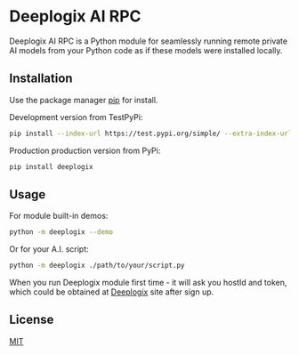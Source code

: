 # Deeplogix AI RPC

Deeplogix AI RPC is a Python module for seamlessly running remote private AI models from your Python code as if these models were installed locally.

## Installation

Use the package manager [pip](https://pip.pypa.io/en/stable/) for install.

Development version from TestPyPi:

```bash
pip install --index-url https://test.pypi.org/simple/ --extra-index-url https://pypi.org/simple deeplogix
```

Production production version from PyPi:

```bash
pip install deeplogix
```

## Usage

For module built-in demos:

```bash
python -m deeplogix --demo
```

Or for your A.I. script:

```bash
python -m deeplogix ./path/to/your/script.py
```

When you run Deeplogix module first time - it will ask you hostId and token, which could be obtained at [Deeplogix](https://www.deeplogix.io/) site after sign up.

## License

[MIT](https://choosealicense.com/licenses/mit/)
